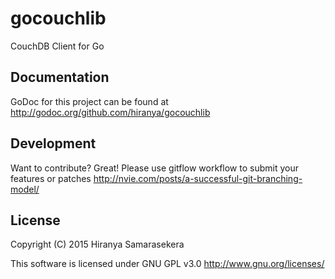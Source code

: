 # gocouchlib


CouchDB Client for Go


## Documentation
GoDoc for this project can be found at <http://godoc.org/github.com/hiranya/gocouchlib>


## Development
Want to contribute? Great! Please use gitflow workflow to submit your features or patches <http://nvie.com/posts/a-successful-git-branching-model/>


## License
Copyright (C) 2015  Hiranya Samarasekera

This software is licensed under GNU GPL v3.0 http://www.gnu.org/licenses/
